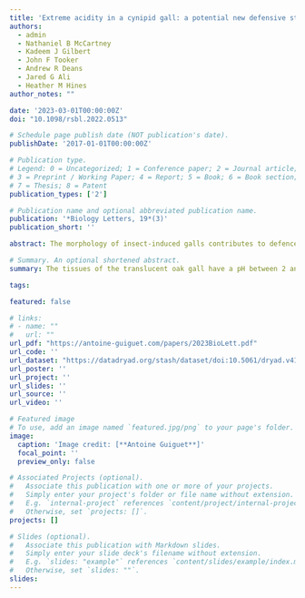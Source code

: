 ```yaml
---
title: 'Extreme acidity in a cynipid gall: a potential new defensive strategy against natural enemies'
authors:
  - admin
  - Nathaniel B McCartney
  - Kadeem J Gilbert
  - John F Tooker
  - Andrew R Deans
  - Jared G Ali
  - Heather M Hines
author_notes: ""

date: '2023-03-01T00:00:00Z'
doi: "10.1098/rsbl.2022.0513"

# Schedule page publish date (NOT publication's date).
publishDate: '2017-01-01T00:00:00Z'

# Publication type.
# Legend: 0 = Uncategorized; 1 = Conference paper; 2 = Journal article;
# 3 = Preprint / Working Paper; 4 = Report; 5 = Book; 6 = Book section;
# 7 = Thesis; 8 = Patent
publication_types: ['2']

# Publication name and optional abbreviated publication name.
publication: '*Biology Letters, 19*(3)'
publication_short: ''

abstract: The morphology of insect-induced galls contributes to defences of the gall-inducing insect species against its natural enemies. In terms of gall chemistry, the only defensive compounds thus far identified in galls are tannins that accumulate in many galls, preventing damage by herbivores. Intrigued by the fruit-like appearance of the translucent oak gall (TOG; Amphibolips nubilipennis, Cynipidae, Hymenoptera) induced on red oak (Quercus rubra), we hypothesized that its chemical composition may deviate from other galls. We found that the pH of the gall is between 2 and 3, making it among the lowest pH levels found in plant tissues. We examined the organic acid content of TOG and compared it to fruits and other galls using high-performance liquid chromatography and gas chromatography–mass spectrometry. Malic acid, an acid with particularly high abundance in apples, represents 66% of the organic acid detected in TOGs. The concentration of malic acid was two times higher than in other galls and in apples. Gall histology showed that the acid-containing cells were enlarged and vacuolized just like fruits mesocarp cells. Accumulation of organic acid in gall tissues is convergent with fruit morphology and may constitute a new defensive strategy against predators and parasitoids.

# Summary. An optional shortened abstract.
summary: The tissues of the translucent oak gall have a pH between 2 and 3, making it among the lowest pH levels found in plant tissues. We suggest this may be a new defense mechanism against the galler's enemies.

tags:

featured: false

# links:
# - name: ""
#   url: ""
url_pdf: "https://antoine-guiguet.com/papers/2023BioLett.pdf"
url_code: ''
url_dataset: "https://datadryad.org/stash/dataset/doi:10.5061/dryad.v41ns1s0x"
url_poster: ''
url_project: ''
url_slides: ''
url_source: ''
url_video: ''

# Featured image
# To use, add an image named `featured.jpg/png` to your page's folder.
image:
  caption: 'Image credit: [**Antoine Guiguet**]'
  focal_point: ''
  preview_only: false

# Associated Projects (optional).
#   Associate this publication with one or more of your projects.
#   Simply enter your project's folder or file name without extension.
#   E.g. `internal-project` references `content/project/internal-project/index.md`.
#   Otherwise, set `projects: []`.
projects: []

# Slides (optional).
#   Associate this publication with Markdown slides.
#   Simply enter your slide deck's filename without extension.
#   E.g. `slides: "example"` references `content/slides/example/index.md`.
#   Otherwise, set `slides: ""`.
slides:
---
```


